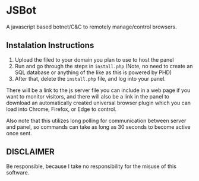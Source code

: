 # JSBot
A javascript based botnet/C&amp;C to remotely manage/control browsers.


Instalation Instructions
------------------------
1. Upload the filed to your domain you plan to use to host the panel
2. Run and go through the steps in ``install.php`` (Note, no need to create an SQL database or anything of the like as this is powered by PHD)
3. After that, delete the ``install.php`` file, and log into your panel.

There will be a link to the js server file you can include in a web page if you want to monitor visitors, and there will also be a link in the panel to download an automatically created universal browser plugin which you can load into Chrome, Firefox, or Edge to control.

Also note that this utilizes long polling for communication between server and panel, so commands can take as long as 30 seconds to become active once sent.

DISCLAIMER
----------
Be responsible, because I take no responsibility for the misuse of this software.

